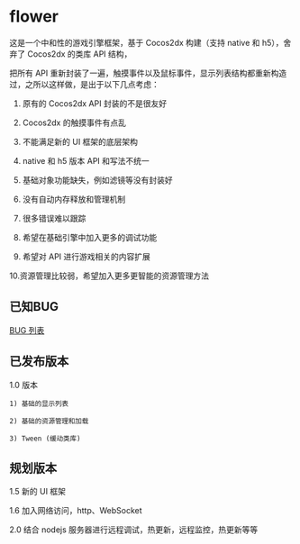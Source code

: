 # flower
这是一个中和性的游戏引擎框架，基于 Cocos2dx 构建（支持 native 和 h5），舍弃了 Cocos2dx 的类库 API 结构，

把所有 API 重新封装了一遍，触摸事件以及鼠标事件，显示列表结构都重新构造过，之所以这样做，是出于以下几点考虑：

1. 原有的 Cocos2dx API 封装的不是很友好

2. Cocos2dx 的触摸事件有点乱

3. 不能满足新的 UI 框架的底层架构

4. native 和 h5 版本 API 和写法不统一

5. 基础对象功能缺失，例如滤镜等没有封装好

6. 没有自动内存释放和管理机制

7. 很多错误难以跟踪

8. 希望在基础引擎中加入更多的调试功能

9. 希望对 API 进行游戏相关的内容扩展

10.资源管理比较弱，希望加入更多更智能的资源管理方法



## 已知BUG
[BUG 列表](docs/bug.md)


## 已发布版本
1.0 版本

    1) 基础的显示列表
    
    2) 基础的资源管理和加载
    
    3) Tween (缓动类库)
    


## 规划版本
1.5 新的 UI 框架

1.6 加入网络访问，http、WebSocket

2.0 结合 nodejs 服务器进行远程调试，热更新，远程监控，热更新等等

